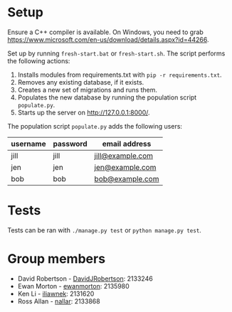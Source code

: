 # Setup

Ensure a C++ compiler is available. On Windows, you need to grab https://www.microsoft.com/en-us/download/details.aspx?id=44266.

Set up by running `fresh-start.bat` or `fresh-start.sh`. The script performs the following actions:
1. Installs modules from requirements.txt with `pip -r requirements.txt`.
2. Removes any existing database, if it exists.
3. Creates a new set of migrations and runs them.
5. Populates the new database by running the population script `populate.py`.
6. Starts up the server on http://127.0.0.1:8000/.

The population script `populate.py` adds the following users:

| username | password | email address    |
| -------- | -------- | ---------------- |
| jill     | jill     | jill@example.com |
| jen      | jen      | jen@example.com  |
| bob      | bob      | bob@example.com  |

# Tests

Tests can be ran with `./manage.py test` or `python manage.py test`.

# Group members

- David Robertson - [DavidJRobertson](https://github.com/DavidJRobertson): 2133246
- Ewan Morton - [ewanmorton](https://github.com/ewanmorton): 2135980
- Ken Li - [iliawnek](https://github.com/iliawnek): 2131620
- Ross Allan - [nallar](https://github.com/nallar): 2133868
